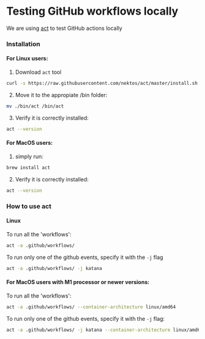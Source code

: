 # Testing GitHub workflows locally

We are using [act](`https://github.com/nektos/act`) to test GitHub actions locally
### Installation

#### For Linux users:

1. Download `act` tool
```bash
curl -s https://raw.githubusercontent.com/nektos/act/master/install.sh | sudo bash
```

2. Move it to the appropiate /bin folder:

```bash
mv ./bin/act /bin/act
```

3. Verify it is correctly installed:

```bash
act --version
```

#### For MacOS users:
1. simply run:
```bash
brew install act
```

2. Verify it is correctly installed:

```bash
act --version
```

### How to use act
#### Linux
To run all the 'workflows':
```bash
act -a .github/workflows/
```

To run only one of the github events, specify it with the `-j` flag

```bash
act -a .github/workflows/ -j katana
```

#### For MacOS users with M1 processor or newer versions:
To run all the 'workflows':
```bash
act -a .github/workflows/ --container-architecture linux/amd64
``` 

To run only one of the github events, specify it with the `-j` flag:
```bash
act -a .github/workflows/ -j katana --container-architecture linux/amd64
```
